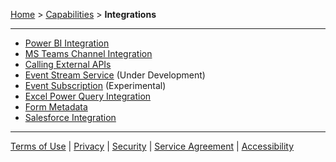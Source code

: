 [Home](index) > [Capabilities](Capabilities) > **Integrations**
***

* [Power BI Integration](Power-BI-Integration)
* [MS Teams Channel Integration](MS-Teams-Channel-Integration)
* [Calling External APIs](Calling-External-API)
* [Event Stream Service](Event-Stream-Service) (Under Development)
* [Event Subscription](Event-Subscription) (Experimental)
* [Excel Power Query Integration](Excel-Power-Query-Integration)
* [Form Metadata](Form-Metadata)
* [Salesforce Integration](Salesforce-Integration)

***
[Terms of Use](Terms-of-Use) | [Privacy](Privacy) | [Security](Security) | [Service Agreement](Service-Agreement) | [Accessibility](Accessibility)
